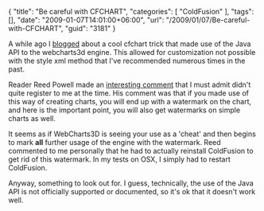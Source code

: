 {
	"title": "Be careful with CFCHART",
	"categories": [
		"ColdFusion"
	],
	"tags": [],
	"date": "2009-01-07T14:01:00+06:00",
	"url": "/2009/01/07/Be-careful-with-CFCHART",
	"guid": "3181"
}

A while ago I <a href="http://www.raymondcamden.com/index.cfm/2008/1/18/Coolest-CFCHART-Trick-Ever">blogged</a> about a cool cfchart trick that made use of the Java API to the webcharts3d engine. This allowed for customization not possible with the style xml method that I've recommended numerous times in the past. 

Reader Reed Powell made an <a href="http://www.coldfusionjedi.com/index.cfm/2008/1/18/Coolest-CFCHART-Trick-Ever#c49E6AEFA-19B9-E658-9DF6931D0D623A27">interesting comment</a> that I must admit didn't quite register to me at the time. His comment was that if you made use of this way of creating charts, you will end up with a watermark on the chart, and here is the important point, you will also get watermarks on simple charts as well.

It seems as if WebCharts3D is seeing your use as a 'cheat' and then begins to mark <b>all</b> further usage of the engine with the watermark. Reed commented to me personally that he had to actually reinstall ColdFusion to get rid of this watermark. In my tests on OSX, I simply had to restart ColdFusion.

Anyway, something to look out for. I guess, technically, the use of the Java API is not officially supported or documented, so it's ok that it doesn't work well.